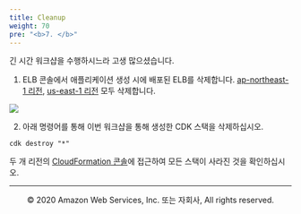 ```yaml
---
title: Cleanup
weight: 70
pre: "<b>7. </b>"
---
```


긴 시간 워크샵을 수행하시느라 고생 많으셨습니다.  


1. ELB 콘솔에서 애플리케이션 생성 시에 배포된 ELB를 삭제합니다.
[ap-northeast-1 리전](https://console.aws.amazon.com/ec2/v2/home?region=ap-northeast-1#LoadBalancers:), [us-east-1 리전](https://console.aws.amazon.com/ec2/v2/home?region=us-east-1#LoadBalancers:sort=loadBalancerName) 모두 삭제합니다.

![](/images/70-cleanup/elb-delete.png)


2. 아래 명령어를 통해 이번 워크샵을 통해 생성한 CDK 스택을 삭제하십시오.

```
cdk destroy "*"
```

두 개 리전의 [CloudFormation 콘솔](console.aws.amazon.com/cloudformation/)에 접근하여 모든 스택이 사라진 것을 확인하십시오.

---
<p align="center">
© 2020 Amazon Web Services, Inc. 또는 자회사, All rights reserved.
</p>
